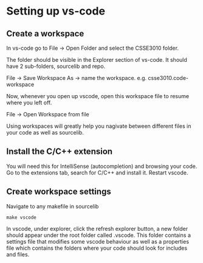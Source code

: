 # Setting up vs-code

## Create a workspace

In vs-code go to File -> Open Folder and select the CSSE3010 folder.

The folder should be visible in the Explorer section of vs-code. It should have 2 sub-folders, sourcelib and repo.

File -> Save Workspace As -> name the workspace. e.g. csse3010.code-workspace

Now, whenever you open up vscode, open this workspace file to resume where you left off.

File -> Open Workspace from file

Using workspaces will greatly help you nagivate between different files in your code as well as sourcelib.

## Install the C/C++ extension

You will need this for IntelliSense (autocompletion) and browsing your code. Go to the extensions tab, search for C/C++ and install it. Restart vscode.

## Create workspace settings

Navigate to any makefile in sourcelib

```
make vscode
```
In vscode, under explorer, click the refresh explorer button, a new folder should appear under the root folder called .vscode. This folder contains a settings file that modifies some vscode behaviour as well as a properties file which contains the folders where your code should look for includes and files.
